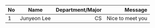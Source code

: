 | No            | Name           | Department/Major | Message           |
| ------------- |:--------------:| ----------------:|------------------:|
| 1             | Junyeon Lee    | CS               | Nice to meet you  |
